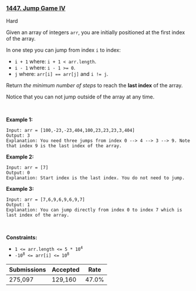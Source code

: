 ### [1447. Jump Game IV](https://leetcode.com/problems/jump-game-iv/)

Hard

Given an array of integers `` arr ``, you are initially positioned at the first index of the array.

In one step you can jump from index `` i `` to index:

*   `` i + 1 `` where: `` i + 1 < arr.length ``.
*   `` i - 1 `` where: `` i - 1 >= 0 ``.
*   `` j `` where: `` arr[i] == arr[j] `` and `` i != j ``.

Return _the minimum number of steps_ to reach the __last index__ of the array.

Notice that you can not jump outside of the array at any time.

 

<strong class="example">Example 1:</strong>

```
Input: arr = [100,-23,-23,404,100,23,23,23,3,404]
Output: 3
Explanation: You need three jumps from index 0 --> 4 --> 3 --> 9. Note that index 9 is the last index of the array.
```

<strong class="example">Example 2:</strong>

```
Input: arr = [7]
Output: 0
Explanation: Start index is the last index. You do not need to jump.
```

<strong class="example">Example 3:</strong>

```
Input: arr = [7,6,9,6,9,6,9,7]
Output: 1
Explanation: You can jump directly from index 0 to index 7 which is last index of the array.
```

 

__Constraints:__

*   <code>1 <= arr.length <= 5 * 10<sup>4</sup></code>
*   <code>-10<sup>8</sup> <= arr[i] <= 10<sup>8</sup></code>

| Submissions    | Accepted     | Rate   |
| -------------- | ------------ | ------ |
| 275,097 | 129,160 | 47.0% |
